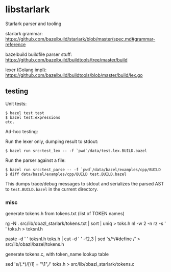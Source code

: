 # libstarlark
Starlark parser and tooling

starlark grammar: https://github.com/bazelbuild/starlark/blob/master/spec.md#grammar-reference

bazelbuild buildfile parser stuff:  https://github.com/bazelbuild/buildtools/tree/master/build

lexer (Golang impl):  https://github.com/bazelbuild/buildtools/blob/master/build/lex.go

## testing

Unit tests:

```
$ bazel test test
$ bazel test:expressions
etc.
```

Ad-hoc testing:

Run the lexer only, dumping result to stdout:

```
$ bazel run src:test_lex -- -f `pwd`/data/test.lex.BUILD.bazel
```


Run the parser against a file:

```
$ bazel run src:test_parse -- -f `pwd`/data/bazel/examples/cpp/BUILD
$ diff data/bazel/examples/cpp/BUILD test.BUILD.bazel
```

This dumps trace/debug messages to stdout and serializes the parsed
AST to `test.BUILD.bazel` in the current directory.

### misc

generate tokens.h from tokens.txt (list of TOKEN names)

rg -N . src/lib/obazl_starlark/tokens.txt | sort | uniq > toks.h
nl -w 2 -n rz -s ' ' toks.h > toksnl.h

paste -d ' ' toksnl.h toks.h | cut -d ' ' -f2,3 | sed 's/^/#define /' > src/lib/obazl/bazel/tokens.h

generate tokens.c, with token_name lookup table

sed 's/\(.*\)/[\1] = "\1",/' toks.h > src/lib/obazl_starlark/tokens.c


